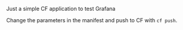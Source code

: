 Just a simple CF application to test Grafana

Change the parameters in the manifest and push to CF with `cf push`.
